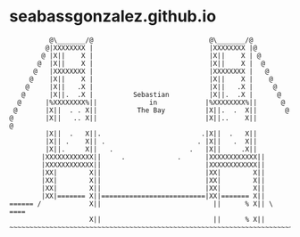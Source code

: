# seabassgonzalez.github.io


              @\_______/@                             @\_______/@
             @|XXXXXXXX |                             |XXXXXXXX |@
            @ |X||    X |                             |X||    X | @
           @  |X||    X |                             |X||    X |  @
          @   |XXXXXXXX |                             |XXXXXXXX |   @
         @    |X||    X |                             |X||    X |    @
        @     |X||   .X |                             |X||   .X |     @
       @      |X||.  .X |          Sebastian          |X||.  .X |      @
      @      |%XXXXXXXX%||             in            |%XXXXXXXX%||      @
     @       |X||  . . X||          The Bay          |X||.  .  X||       @
    @        |X||   .. X||                           |X||..    X||        @                   
             |X||  .   X||.                         .|X||  .   X||                               
             |X|| .    X|| .                       . |X||   .  X||           
             |X||.     X||   .                   .   |X||     .X||             
            |XXXXXXXXXXXX||     .             .      |XXXXXXXXXXXX||         
            |XXXXXXXXXXXX||                          |XXXXXXXXXXXX||            
            |XX|        X||                          |XX|        X||  
            |XX|        X||                          |XX|        X||   
            |XX|        X||                          |XX|        X||  
            |XX|======= X||==========================|XX|======= X||
    ====== /            X||                            ||      % X|| \ ====
                        X||                            ||      % X||
    ~~~~~~~~~~~~~~~~~~~~~~~~~~~~~~~~~~~~~~~~~~~~~~~~~~~~~~~~~~~~~~~~~~~~~~~
